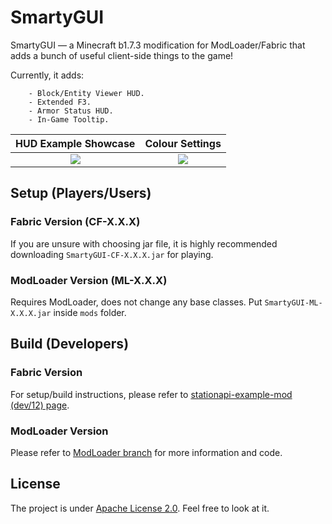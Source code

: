 # SmartyGUI

SmartyGUI — a Minecraft b1.7.3 modification for ModLoader/Fabric that adds a bunch of useful client-side things to the game!

Currently, it adds:
```
    - Block/Entity Viewer HUD.
    - Extended F3.
    - Armor Status HUD.
    - In-Game Tooltip.
```


HUD Example Showcase             |  Colour Settings
:-------------------------:|:-------------------------:
![](https://user-images.githubusercontent.com/53552480/169657637-1581ef23-7c8b-4ed3-8c18-8b7101c8ea95.gif)  |  ![](https://user-images.githubusercontent.com/53552480/174448683-0dbdbe8e-b9e4-43ea-a5b3-4d1bdbbd6e06.gif)


## Setup (Players/Users)

### Fabric Version (CF-X.X.X)

If you are unsure with choosing jar file, it is highly recommended downloading `SmartyGUI-CF-X.X.X.jar` for playing.

### ModLoader Version (ML-X.X.X)

Requires ModLoader, does not change any base classes. Put `SmartyGUI-ML-X.X.X.jar` inside `mods` folder.


## Build (Developers)

### Fabric Version

For setup/build instructions, please refer to [stationapi-example-mod (dev/12) page](https://github.com/calmilamsy/stationapi-example-mod/tree/dev/12).

### ModLoader Version

Please refer to [ModLoader branch](https://github.com/ChessChicken-KZ/SmartyGUI/tree/modloader) for more information and code.

## License

The project is under [Apache License 2.0](https://raw.githubusercontent.com/ChessChicken-KZ/SmartyGUI/master/LICENSE). Feel free to look at it.
